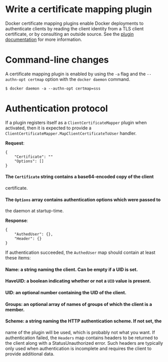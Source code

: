 <!--[metadata]>
+++
title = "Certificate mapping plugins"
description = "How to map client TLS certificates to authenticated users"
keywords = ["Examples, Usage, certificates, docker, plugin, api"]
[menu.main]
parent = "mn_extend"
+++
<![end-metadata]-->

# Write a certificate mapping plugin

Docker certificate mapping plugins enable Docker deployments to authenticate
clients by reading the client identity from a TLS client certificate, or by
consulting an outside source.  See the [plugin documentation](plugins.md) for
more information.

# Command-line changes

A certificate mapping plugin is enabled by using the `-a` flag and the
`--authn-opt certmap` option with the `docker daemon` command.

    $ docker daemon -a --authn-opt certmap=sss

# Authentication protocol

If a plugin registers itself as a `ClientCertificateMapper` plugin when
activated, then it is expected to provide a
`ClientCertificateMapper.MapClientCertificateToUser` handler.

**Request**:
```
{
    "Certificate": ""
    "Options": []
}
```
#### The `Certificate` string contains a base64-encoded copy of the client
certificate.
#### The `Options` array contains authentication options which were passed to
the daemon at startup-time.

**Response**:
```
{
    "AuthedUser": {},
    "Header": {}
}
```
If authentication succeeded, the `AuthedUser` map should contain at least these items:
#### Name: a string naming the client.  Can be empty if a UID is set.
#### HaveUID: a boolean indicating whether or not a `UID` value is present.
#### UID: an optional number containing the UID of the client.
#### Groups: an optional array of names of groups of which the client is a member.
#### Scheme: a string naming the HTTP authentication scheme.  If not set, the
name of the plugin will be used, which is probably not what you want.
If authentication failed, the `Headers` map contains headers to be returned to
the client along with a StatusUnauthorized error.  Such headers are typically
only used when authentication is incomplete and requires the client to provide
additional data.
